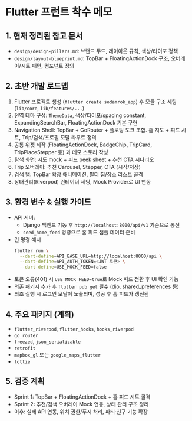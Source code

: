 ﻿# Flutter 프런트 착수 메모

## 1. 현재 정리된 참고 문서
- `design/design-pillars.md`: 브랜드 무드, 레이아웃 규칙, 색상/타이포 정책
- `design/layout-blueprint.md`: TopBar + FloatingActionDock 구조, 오버레이/시트 패턴, 컴포넌트 정의

## 2. 초반 개발 로드맵
1. Flutter 프로젝트 생성 (`flutter create sodamrok_app`) 후 모듈 구조 세팅 (`lib/core`, `lib/features/...`)
2. 전역 테마 구성: `ThemeData`, 색상/타이포/spacing constant, ExpandingSearchBar, FloatingActionDock 기본 구현
3. Navigation Shell: TopBar + GoRouter + 플로팅 도크 조합. 홈 지도 + 피드 시트, Trip/검색/프로필 모달 라우트 정의
4. 공통 위젯 제작 (FloatingActionDock, BadgeChip, TripCard, TripPlaceStepper 등) 과 데모 스토리 작성
5. 탐색 화면: 지도 mock + 피드 peek sheet + 추천 CTA 시나리오
6. Trip 오버레이: 추천 Carousel, Stepper, CTA (시작/저장)
7. 검색 탭: TopBar 확장 애니메이션, 필터 칩/장소 리스트 골격
8. 상태관리(Riverpod) 컨테이너 세팅, Mock Provider로 UI 연동

## 3. 환경 변수 & 실행 가이드
- API 서버:
  - Django 백엔드 기동 후 `http://localhost:8000/api/v1` 기준으로 통신
  - `seed_home_feed` 명령으로 홈 피드 샘플 데이터 준비
- 런 명령 예시
  ```bash
  flutter run \
    --dart-define=API_BASE_URL=http://localhost:8000/api \
    --dart-define=API_AUTH_TOKEN=<JWT 토큰> \
    --dart-define=USE_MOCK_FEED=false
  ```
- 토큰 오류(401) 시 `USE_MOCK_FEED=true`로 Mock 피드 전환 후 UI 확인 가능
- 의존 패키지 추가 후 `flutter pub get` 필수 (dio, shared_preferences 등)
- 최초 실행 시 로그인 모달이 노출되며, 성공 후 홈 피드가 갱신됨

## 4. 주요 패키지 (계획)
- `flutter_riverpod`, `flutter_hooks`, `hooks_riverpod`
- `go_router`
- `freezed`, `json_serializable`
- `retrofit`
- `mapbox_gl` 또는 `google_maps_flutter`
- `lottie`

## 5. 검증 계획
- Sprint 1: TopBar + FloatingActionDock + 홈 피드 시트 골격
- Sprint 2: 추천/검색 오버레이 Mock 연동, 상태 관리 구조 정리
- 이후: 실제 API 연동, 위치 권한/푸시 처리, 파티·친구 기능 확장
